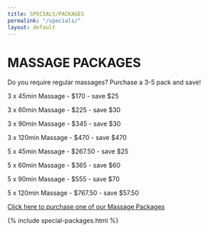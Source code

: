 ```yaml
---
title: SPECIALS/PACKAGES
permalink: "/specials/"
layout: default
---
```


# MASSAGE PACKAGES
Do you require regular massages? Purchase a 3-5 pack and save!

3 x 45min Massage - $170 - save $25

3 x 60min Massage - $225 - save $30

3 x 90min Massage - $345 - save $30

3 x 120min Massage - $470 - save $470



5 x 45min Massage - $267.50 - save $25

5 x 60min Massage - $365 - save $60

5 x 90min Massage - $555 - save $70

5 x 120min Massage - $767.50 - save $57.50

[Click here to purchase one of our Massage Packages](https://clients.mindbodyonline.com/classic/ws?studioid=23881&stype=40)


{% include special-packages.html %}

<div data-fred-widget-reviews></div>
<script src="https://d1yw3duy3i4qiv.cloudfront.net/js/sdk-v1.js"></script>
<script>
    FRED.init({
      locationId: "81fed43a-3a7a-4e46-8450-c4863243da74",
      perPage: 5,
      layout: "list",
      background: "ffffff",
      title: "Client Reviews",
      titleHexColor: "000000",
      starHexColor: "A9B89B"
    });
</script>